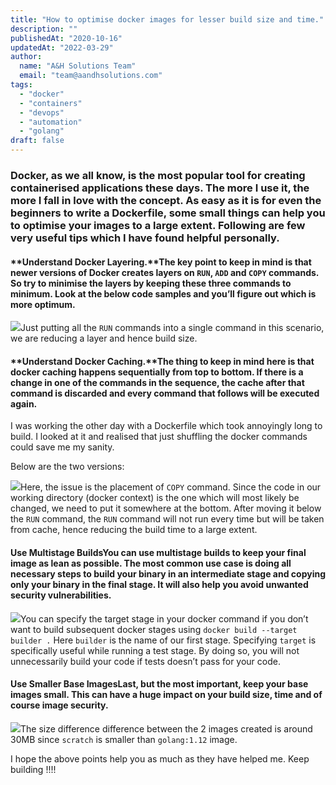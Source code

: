```yaml
---
title: "How to optimise docker images for lesser build size and time."
description: ""
publishedAt: "2020-10-16"
updatedAt: "2022-03-29"
author:
  name: "A&H Solutions Team"
  email: "team@aandhsolutions.com"
tags:
  - "docker"
  - "containers"
  - "devops"
  - "automation"
  - "golang"
draft: false
---
```


### Docker, as we all know, is the most popular tool for creating containerised applications these days. The more I use it, the more I fall in love with the concept. As easy as it is for even the beginners to write a Dockerfile, some small things can help you to optimise your images to a large extent. Following are few very useful tips which I have found helpful personally.

#### **Understand Docker Layering.**The key point to keep in mind is that newer versions of Docker creates layers on `RUN`, `ADD` and `COPY` commands. So try to minimise the layers by keeping these three commands to minimum. Look at the below code samples and you’ll figure out which is more optimum.

![](https://cdn-images-1.medium.com/max/1200/1*0pnRn_E-js3KtefQ9XRV_A.png)Just putting all the `RUN` commands into a single command in this scenario, we are reducing a layer and hence build size.

#### **Understand Docker Caching.**The thing to keep in mind here is that docker caching happens sequentially from top to bottom. If there is a change in one of the commands in the sequence, the cache after that command is discarded and every command that follows will be executed again.

I was working the other day with a Dockerfile which took annoyingly long to build. I looked at it and realised that just shuffling the docker commands could save me my sanity.

Below are the two versions:

![](https://cdn-images-1.medium.com/max/1200/1*hYmxJVg7VXYF0lvDwSN4gw.png)Here, the issue is the placement of `COPY` command. Since the code in our working directory (docker context) is the one which will most likely be changed, we need to put it somewhere at the bottom. After moving it below the `RUN` command, the `RUN` command will not run every time but will be taken from cache, hence reducing the build time to a large extent.

#### **Use Multistage Builds**You can use multistage builds to keep your final image as lean as possible. The most common use case is doing all necessary steps to build your binary in an intermediate stage and copying only your binary in the final stage. It will also help you avoid unwanted security vulnerabilities.

![](https://cdn-images-1.medium.com/max/1200/1*30I6G3sttfdTpUCIFwOAlw.png)You can specify the target stage in your docker command if you don’t want to build subsequent docker stages using `docker build --target builder .` Here `builder` is the name of our first stage. Specifying `target` is specifically useful while running a test stage. By doing so, you will not unnecessarily build your code if tests doesn’t pass for your code.

#### Use Smaller Base ImagesLast, but the most important, keep your base images small. This can have a huge impact on your build size, time and of course image security.

![](https://cdn-images-1.medium.com/max/1200/1*3qCkKTifzkXO1c1p-Jwhag.png)The size difference difference between the 2 images created is around 30MB since `scratch` is smaller than `golang:1.12` image.

I hope the above points help you as much as they have helped me. Keep building !!!!
